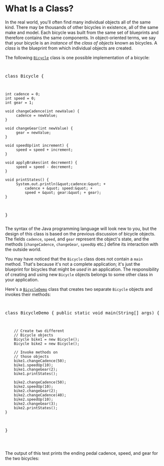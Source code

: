 <h1>What Is a Class?</h1>
<p>In the real world, you&#39;ll often find many individual objects all of the same kind. There may be thousands of other bicycles in existence, all of the same make and model. Each bicycle was built from the same set of blueprints and therefore contains the same components. In object-oriented terms, we say that your bicycle is an <i>instance</i> of the <i>class of objects</i> known as bicycles. A <i>class</i> is the blueprint from which individual objects are created.</p>
<p>The following 
<a class="SourceLink" target="_blank" href="examples/Bicycle.java" onclick="showCode('../../displayCode.html', 'examples/Bicycle.java'); return false;"><code>Bicycle</code></a> class is one possible implementation of a bicycle:</p>
<div class="codeblock"><pre>

class Bicycle {

    int cadence = 0;
    int speed = 0;
    int gear = 1;

    void changeCadence(int newValue) {
         cadence = newValue;
    }

    void changeGear(int newValue) {
         gear = newValue;
    }

    void speedUp(int increment) {
         speed = speed + increment;   
    }

    void applyBrakes(int decrement) {
         speed = speed - decrement;
    }

    void printStates() {
         System.out.println(&quot;cadence:&quot; +
             cadence + &quot; speed:&quot; + 
             speed + &quot; gear:&quot; + gear);
    }
}
</pre></div>
<p>The syntax of the Java programming language will look new to you, but the design of this class is based on the previous discussion of bicycle objects. The fields <code>cadence</code>, <code>speed</code>, and <code>gear</code> represent the object&#39;s state, and the methods (<code>changeCadence</code>, <code>changeGear</code>, <code>speedUp</code> etc.) define its interaction with the outside world.</p>
<p>You may have noticed that the <code>Bicycle</code> class does not contain a <code>main</code> method. That&#39;s because it&#39;s not a complete application; it&#39;s just the blueprint for bicycles that might be <i>used</i> in an application. The responsibility of creating and using new <code>Bicycle</code> objects belongs to some other class in your application.</p>
<p>Here&#39;s a 
<a class="SourceLink" target="_blank" href="examples/BicycleDemo.java" onclick="showCode('../../displayCode.html', 'examples/BicycleDemo.java'); return false;"><code>BicycleDemo</code></a> class that creates two separate <code>Bicycle</code> objects and invokes their methods:</p>
<div class="codeblock"><pre>

class BicycleDemo {
    public static void main(String[] args) {

        // Create two different 
        // Bicycle objects
        Bicycle bike1 = new Bicycle();
        Bicycle bike2 = new Bicycle();

        // Invoke methods on 
        // those objects
        bike1.changeCadence(50);
        bike1.speedUp(10);
        bike1.changeGear(2);
        bike1.printStates();

        bike2.changeCadence(50);
        bike2.speedUp(10);
        bike2.changeGear(2);
        bike2.changeCadence(40);
        bike2.speedUp(10);
        bike2.changeGear(3);
        bike2.printStates();
    }
}

</pre></div>
<p>The output of this test prints the ending pedal cadence, speed, and gear for the two bicycles:</p>



